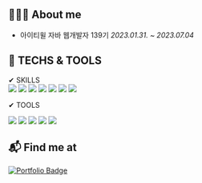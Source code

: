 ##  👨🏻‍💻 About me

* 아이티윌 자바 웹개발자 139기 *2023.01.31. ~ 2023.07.04*

<div><h2>🚀 TECHS & TOOLS</h2></div>

<div>
✔ SKILLS
<br>
 
<img src="https://img.shields.io/badge/HTML5-E34F26?style=flat-square&logo=HTML5&logoColor=white"/>
<img src="https://img.shields.io/badge/CSS3-1572B6?style=flat-square&logo=CSS3&logoColor=white"/>
<img src="https://img.shields.io/badge/JAVASCRIPT-F7DF1E?style=flat-square&logo=JavaScript&logoColor=black"/>
<img src="https://img.shields.io/badge/JAVA-007396?style=flat-square&logo=java&logoColor=white"/> 
<img src="https://img.shields.io/badge/JQUERY-0769AD?style=flat-square&logo=jquery&logoColor=white"/>

<img src="https://img.shields.io/badge/ORACLE-F80000?style=flat-square&logo=ORACLE&logoColor=white"/> 
<img src="https://img.shields.io/badge/MARIA DB-003545?style=flat-square&logo=MariaDB&logoColor=white"/>
<br>


✔ TOOLS
<br>

<img src="https://img.shields.io/badge/SPIRNG-6DB33F?style=flat-square&logo=spring&logoColor=white"/>
<img src="https://img.shields.io/badge/AMAZON AWS-232F3E?style=flat-square&logo=amazonAWS&logoColor=white"/>
<img src="https://img.shields.io/badge/APACHE TOMCAT-F8DC75?style=flat-square&logo=apachetomcat&logoColor=black"/>
<img src="https://img.shields.io/badge/GITHUB-181717?style=flat-square&logo=github&logoColor=white"/>
<img src="https://img.shields.io/badge/NOTION-000000?style=flat-square&logo=notion&logoColor=white"/>
</div>

## 📬 Find me at
<div>
  
  [![Portfolio Badge](https://img.shields.io/badge/Portfolio-ffffff?style=flat-square&logo=Notion&logoColor=black&link=https://torpid-moonflower-70d.notion.site/3bcaeeeda60947e082c0b9d26a60a435?pvs=4)](https://torpid-moonflower-70d.notion.site/3bcaeeeda60947e082c0b9d26a60a435?pvs=4)
</div>


<!--
**uneezone/uneezone** is a ✨ _special_ ✨ repository because its `README.md` (this file) appears on your GitHub profile.

Here are some ideas to get you started:

- 🔭 I’m currently working on ...
- 🌱 I’m currently learning ...
- 👯 I’m looking to collaborate on ...
- 🤔 I’m looking for help with ...
- 💬 Ask me about ...
- 📫 How to reach me: ...
- 😄 Pronouns: ...
- ⚡ Fun fact: ...
-->
